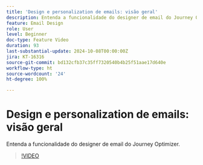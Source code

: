 ```yaml
---
title: 'Design e personalization de emails: visão geral'
description: Entenda a funcionalidade do designer de email do Journey Optimizer.
feature: Email Design
role: User
level: Beginner
doc-type: Feature Video
duration: 93
last-substantial-update: 2024-10-08T00:00:00Z
jira: KT-16316
source-git-commit: bd132cfb37c35ff7320540b4b25f51aae17d640e
workflow-type: ht
source-wordcount: '24'
ht-degree: 100%

---
```



# Design e personalization de emails: visão geral

Entenda a funcionalidade do designer de email do Journey Optimizer.

>[!VIDEO](https://video.tv.adobe.com/v/3432676/?learn=on)
